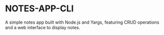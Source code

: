 # NOTES-APP-CLI
A simple notes app built with Node.js and Yargs, featuring CRUD operations and a web interface to display notes.
